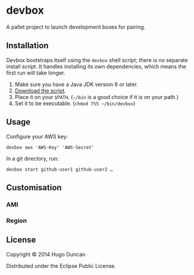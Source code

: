 # devbox

A pallet project to launch development boxes for pairing.

## Installation

Devbox bootstraps itself using the `devbox` shell script; there is no
separate install script. It handles installing its own dependencies,
which means the first run will take longer.

1. Make sure you have a Java JDK version 6 or later.
2. [Download the script](https://raw.github.com/pallet/devbox/stable/bin/devbox).
3. Place it on your `$PATH`. (`~/bin` is a good choice if it is on your path.)
4. Set it to be executable. (`chmod 755 ~/bin/devbox`)

## Usage

Configure your AWS key:

```shell
devbox aws 'AWS-Key' 'AWS-Secret'
```

In a git directory, run:

```shell
devbox start github-user1 github-user2 …
```

## Customisation

### AMI
### Region



## License

Copyright © 2014 Hugo Duncan

Distributed under the Eclipse Public License.
